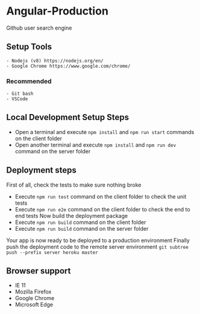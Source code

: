 # Angular-Production
Github user search engine
## Setup Tools
    - Nodejs (v8) https://nodejs.org/en/
    - Google Chrome https://www.google.com/chrome/
### Recommended 
    - Git bash
    - VSCode
## Local Development Setup Steps
- Open a terminal and execute `npm install` and `npm run start` commands on the client folder
- Open another terminal and execute `npm install` and `npm run dev` command on the server folder

## Deployment steps

First of all, check the tests to make sure nothing broke
- Execute `npm run test` command on the client folder to check the unit tests
- Execute `npm run e2e` command on the client folder to check the end to end tests
Now build the deployment package
- Execute `npm run build` command on the client folder
- Execute `npm run build` command on the server folder

Your app is now ready to be deployed to a production environment
Finally push the deployment code to the remote server environment
`
    git subtree push --prefix server heroku master
`

## Browser support
- IE 11
- Mozilla Firefox
- Google Chrome
- Microsoft Edge
